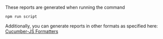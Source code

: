 These reports are generated when running the command

`npm run script`

Additionally, you can generate reports in other formats as specified here: [Cucumber-JS Formatters](https://github.com/cucumber/cucumber-js/blob/main/docs/formatters.md)
